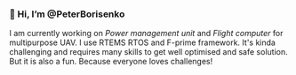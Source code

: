 ### 👋 Hi, I’m @PeterBorisenko
I am currently working on *Power management unit* and *Flight computer* for multipurpose UAV.
I use RTEMS RTOS and F-prime framework.
It's kinda challenging and requires many skills to get well optimised and safe solution.
But it is also a fun. Because everyone loves challenges!
